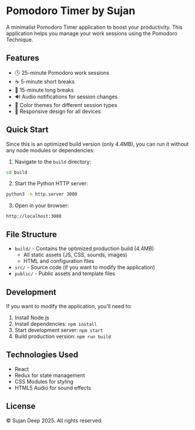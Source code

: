 # Pomodoro Timer by Sujan

A minimalist Pomodoro Timer application to boost your productivity. This application helps you manage your work sessions using the Pomodoro Technique.

## Features

- 🕒 25-minute Pomodoro work sessions
- ☕ 5-minute short breaks
- 🌟 15-minute long breaks
- 🔊 Audio notifications for session changes
- 🎨 Color themes for different session types
- 📱 Responsive design for all devices

## Quick Start

Since this is an optimized build version (only 4.4MB), you can run it without any node modules or dependencies:

1. Navigate to the `build` directory:
```bash
cd build
```

2. Start the Python HTTP server:
```bash
python3 -m http.server 3000
```

3. Open in your browser:
```
http://localhost:3000
```

## File Structure

- `build/` - Contains the optimized production build (4.4MB)
  - All static assets (JS, CSS, sounds, images)
  - HTML and configuration files
- `src/` - Source code (if you want to modify the application)
- `public/` - Public assets and template files

## Development

If you want to modify the application, you'll need to:

1. Install Node.js
2. Install dependencies: `npm install`
3. Start development server: `npm start`
4. Build production version: `npm run build`

## Technologies Used

- React
- Redux for state management
- CSS Modules for styling
- HTML5 Audio for sound effects

## License

© Sujan Deep 2025. All rights reserved. 
